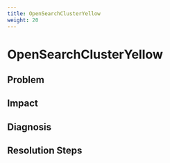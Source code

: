 ```yaml
---
title: OpenSearchClusterYellow
weight: 20
---
```


# OpenSearchClusterYellow

## Problem

## Impact

## Diagnosis

## Resolution Steps

